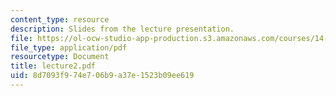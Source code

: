 ```yaml
---
content_type: resource
description: Slides from the lecture presentation.
file: https://ol-ocw-studio-app-production.s3.amazonaws.com/courses/14-02-principles-of-macroeconomics-fall-2004/8d7093f974e706b9a37e1523b09ee619_lecture2.pdf
file_type: application/pdf
resourcetype: Document
title: lecture2.pdf
uid: 8d7093f9-74e7-06b9-a37e-1523b09ee619
---
```

